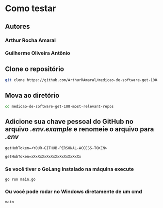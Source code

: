 # Como testar

## Autores

### Arthur Rocha Amaral

### Guilherme Oliveira Antônio

## Clone o repositório

```sh
git clone https://github.com/ArthurRAmaral/medicao-de-software-get-100-most-relevant-repos.git
```

## Mova ao diretório

```sh
cd medicao-de-software-get-100-most-relevant-repos
```

## Adicione sua chave pessoal do GitHub no arquivo _.env.example_ e renomeie o arquivo para _.env_

```txt
getHubToken=<YOUR-GITHUB-PERSONAL-ACCESS-TOKEN>
```

```txt
getHubToken=xXxXxXxXxXxXxXxXxXxXxXx
```

### Se você tiver o GoLang instalado na máquina execute

```sh
go run main.go
```

### Ou você pode rodar no Windows diretamente de um cmd

```cmd
main
```
